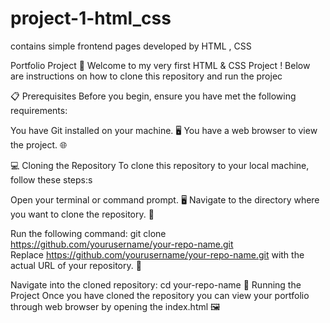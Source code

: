 # project-1-html_css
contains simple frontend pages developed by HTML , CSS 

Portfolio Project 🎨
Welcome to my very first HTML & CSS Project !  Below are instructions on how to clone this repository and run the projec

📋 Prerequisites
Before you begin, ensure you have met the following requirements:

You have Git installed on your machine. 🖥️
You have a web browser to view the project. 🌐

💻 Cloning the Repository
To clone this repository to your local machine, follow these steps:s

Open your terminal or command prompt. 🖥️
Navigate to the directory where you want to clone the repository. 📁

Run the following command:
git clone https://github.com/yourusername/your-repo-name.git  
Replace https://github.com/yourusername/your-repo-name.git with the actual URL of your repository. 🔗

Navigate into the cloned repository:
cd your-repo-name
🚀 Running the Project
Once you have cloned the repository you can view your portfolio through web browser by opening the index.html 🖼️
